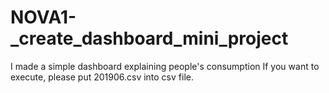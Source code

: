 # NOVA1-_create_dashboard_mini_project
I made a simple dashboard explaining people's consumption
If you want to execute, please put 201906.csv into csv file.
